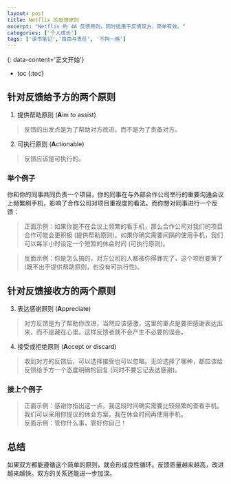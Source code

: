 ```yaml
---
layout: post
title: Netflix 的反馈原则
excerpt: "Netflix 的 4A 反馈原则，同时适用于反馈双方，简单有效。"
categories: ['个人成长']
tags: ['读书笔记','自由与责任', '不拘一格']
---
```


{: data-content='正文开始'}

* toc
{:toc}

## 针对反馈给予方的两个原则
1. 提供帮助原则 (**A**im to assist)
> 反馈的出发点是为了帮助对方改进，而不是为了责备对方。

2. 可执行原则 (**A**ctionable)
> 反馈应该是可执行的。

### 举个例子
你和你的同事共同负责一个项目，你的同事在与外部合作公司举行的重要沟通会议上频繁刷手机，影响了合作公司对项目重视度的看法。而你想对同事进行一个反馈：       
> 正面示例：如果你能不在会议上频繁的看手机，那么合作公司对我们的项目合作可能会更积极 (提供帮助原则)。如果你确实需要间隔的使用手机，我们可以每半小时设定一个短暂的休会时间 (可执行原则)。  

> 反面示例：你是怎么搞的，对方公司的人都被你得罪完了，这个项目要黄了 (既不出于提供帮助原则，也没有可执行性)。

## 针对反馈接收方的两个原则
3. 表达感谢原则 (**A**ppreciate)
> 对方反馈是为了帮助你改进，当然应该感激，这里的重点是要把感谢表达出来，而不是藏在心里。这样反馈者就不会产生不必要的误会。
4. 接受或拒绝原则 (**A**ccept or discard)
> 收到对方的反馈后，可以选择接受也可以忽略。无论选择了哪种，都应该给反馈给予方一个态度明确的回复 (同时不要忘记表达感谢)。

### 接上个例子
> 正面示例：感谢你指出这一点，我这段时间确实需要比较频繁的查看手机。我们可以采用你提议的休会方案，我在休会时间再使用手机。  
> 反面示例：管你什么事，管好你自己！

## 总结
如果双方都能遵循这个简单的原则，就会形成良性循环。反馈质量越来越高，改进越来越快。双方的关系还能进一步加深。
